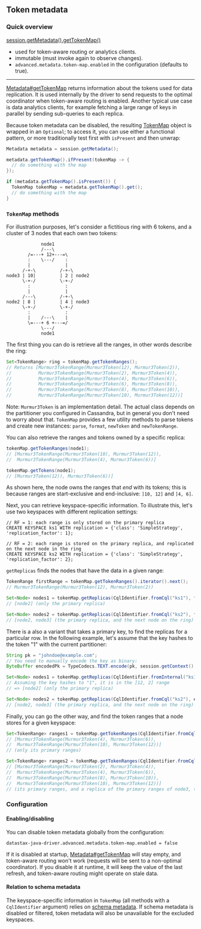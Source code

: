 <!--
Licensed to the Apache Software Foundation (ASF) under one
or more contributor license agreements.  See the NOTICE file
distributed with this work for additional information
regarding copyright ownership.  The ASF licenses this file
to you under the Apache License, Version 2.0 (the
"License"); you may not use this file except in compliance
with the License.  You may obtain a copy of the License at

  http://www.apache.org/licenses/LICENSE-2.0

Unless required by applicable law or agreed to in writing,
software distributed under the License is distributed on an
"AS IS" BASIS, WITHOUT WARRANTIES OR CONDITIONS OF ANY
KIND, either express or implied.  See the License for the
specific language governing permissions and limitations
under the License.
-->

## Token metadata

### Quick overview

[session.getMetadata().getTokenMap()][Metadata#getTokenMap]

* used for token-aware routing or analytics clients.
* immutable (must invoke again to observe changes).
* `advanced.metadata.token-map.enabled` in the configuration (defaults to true).

-----

[Metadata#getTokenMap] returns information about the tokens used for data replication. It is used
internally by the driver to send requests to the optimal coordinator when token-aware routing is
enabled. Another typical use case is data analytics clients, for example fetching a large range of
keys in parallel by sending sub-queries to each replica. 

Because token metadata can be disabled, the resulting [TokenMap] object is wrapped in an `Optional`;
to access it, you can use either a functional pattern, or more traditionally test first with
`isPresent` and then unwrap:  

```java
Metadata metadata = session.getMetadata();

metadata.getTokenMap().ifPresent(tokenMap -> {
  // do something with the map
});

if (metadata.getTokenMap().isPresent()) {
  TokenMap tokenMap = metadata.getTokenMap().get();
  // do something with the map
}
```


### `TokenMap` methods

For illustration purposes, let's consider a fictitious ring with 6 tokens, and a cluster of 3 nodes
that each own two tokens:

```ditaa
             node1
             /---\
        /=---+ 12+---=\
        :    \---/    :
        |             |
      /-+-\         /-+-\
node3 | 10|         | 2 | node2
      \-+-/         \-+-/
        :             :
        |             |
      /---\         /-+-\
node2 | 8 |         | 4 | node3
      \-+-/         \-+-/
        :             :
        |    /---\    |
        \=---+ 6 +---=/
             \---/
             node1
```

The first thing you can do is retrieve all the ranges, in other words describe the ring:

```java
Set<TokenRange> ring = tokenMap.getTokenRanges();
// Returns [Murmur3TokenRange(Murmur3Token(12), Murmur3Token(2)),
//          Murmur3TokenRange(Murmur3Token(2), Murmur3Token(4)),
//          Murmur3TokenRange(Murmur3Token(4), Murmur3Token(6)),
//          Murmur3TokenRange(Murmur3Token(6), Murmur3Token(8)),
//          Murmur3TokenRange(Murmur3Token(8), Murmur3Token(10)),
//          Murmur3TokenRange(Murmur3Token(10), Murmur3Token(12))]
```

Note: `Murmur3Token` is an implementation detail. The actual class depends on the partitioner
you configured in Cassandra, but in general you don't need to worry about that. `TokenMap` provides
a few utility methods to parse tokens and create new instances: `parse`, `format`, `newToken` and
`newTokenRange`.

You can also retrieve the ranges and tokens owned by a specific replica:

```java
tokenMap.getTokenRanges(node1);
// [Murmur3TokenRange(Murmur3Token(10), Murmur3Token(12)),
//  Murmur3TokenRange(Murmur3Token(4), Murmur3Token(6))]

tokenMap.getTokens(node1);
// [Murmur3Token(12)), Murmur3Token(6))]
``` 

As shown here, the node owns the ranges that *end* with its tokens; this is because ranges are
start-exclusive and end-inclusive: `]10, 12]` and `]4, 6]`.

Next, you can retrieve keyspace-specific information. To illustrate this, let's use two keyspaces
with different replication settings:

```
// RF = 1: each range is only stored on the primary replica
CREATE KEYSPACE ks1 WITH replication = {'class': 'SimpleStrategy', 'replication_factor': 1};

// RF = 2: each range is stored on the primary replica, and replicated on the next node in the ring
CREATE KEYSPACE ks2 WITH replication = {'class': 'SimpleStrategy', 'replication_factor': 2};
```

`getReplicas` finds the nodes that have the data in a given range:

```java
TokenRange firstRange = tokenMap.getTokenRanges().iterator().next();
// Murmur3TokenRange(Murmur3Token(12), Murmur3Token(2))

Set<Node> nodes1 = tokenMap.getReplicas(CqlIdentifier.fromCql("ks1"), firstRange);
// [node2] (only the primary replica)

Set<Node> nodes2 = tokenMap.getReplicas(CqlIdentifier.fromCql("ks2"), firstRange);
// [node2, node3] (the primary replica, and the next node on the ring)
```

There is a also a variant that takes a primary key, to find the replicas for a particular row. In
the following example, let's assume that the key hashes to the token "1" with the current
partitioner:

```java
String pk = "johndoe@example.com";
// You need to manually encode the key as binary:
ByteBuffer encodedPk = TypeCodecs.TEXT.encode(pk, session.getContext().getProtocolVersion());

Set<Node> nodes1 = tokenMap.getReplicas(CqlIdentifier.fromInternal("ks1"), encodedPk);
// Assuming the key hashes to "1", it is in the ]12, 2] range
// => [node2] (only the primary replica)

Set<Node> nodes2 = tokenMap.getReplicas(CqlIdentifier.fromCql("ks2"), encodedPk);
// [node2, node3] (the primary replica, and the next node on the ring)
```

Finally, you can go the other way, and find the token ranges that a node stores for a given
keyspace:

```java
Set<TokenRange> ranges1 = tokenMap.getTokenRanges(CqlIdentifier.fromCql("ks1"), node1);
// [Murmur3TokenRange(Murmur3Token(4), Murmur3Token(6)),
//  Murmur3TokenRange(Murmur3Token(10), Murmur3Token(12))]
// (only its primary ranges)

Set<TokenRange> ranges2 = tokenMap.getTokenRanges(CqlIdentifier.fromCql("ks2"), node1);
// [Murmur3TokenRange(Murmur3Token(2), Murmur3Token(4)),
//  Murmur3TokenRange(Murmur3Token(4), Murmur3Token(6)),
//  Murmur3TokenRange(Murmur3Token(8), Murmur3Token(10)),
//  Murmur3TokenRange(Murmur3Token(10), Murmur3Token(12))]
// (its primary ranges, and a replica of the primary ranges of node3, the previous node on the ring)
```

### Configuration

#### Enabling/disabling

You can disable token metadata globally from the configuration:

```
datastax-java-driver.advanced.metadata.token-map.enabled = false
```

If it is disabled at startup, [Metadata#getTokenMap] will stay empty, and token-aware routing won't
work (requests will be sent to a non-optimal coordinator). If you disable it at runtime, it will
keep the value of the last refresh, and token-aware routing might operate on stale data.

#### Relation to schema metadata

The keyspace-specific information in `TokenMap` (all methods with a `CqlIdentifier` argument) relies
on [schema metadata](../schema/). If schema metadata is disabled or filtered, token metadata will
also be unavailable for the excluded keyspaces.


[Metadata#getTokenMap]: https://docs.datastax.com/en/drivers/java/4.4/com/datastax/oss/driver/api/core/metadata/Metadata.html#getTokenMap--
[TokenMap]:             https://docs.datastax.com/en/drivers/java/4.4/com/datastax/oss/driver/api/core/metadata/TokenMap.html
